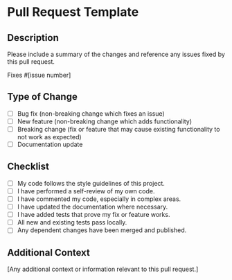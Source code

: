 # Pull Request Template

## Description

Please include a summary of the changes and reference any issues fixed by this pull request.

Fixes #[issue number]

## Type of Change

- [ ] Bug fix (non-breaking change which fixes an issue)
- [ ] New feature (non-breaking change which adds functionality)
- [ ] Breaking change (fix or feature that may cause existing functionality to not work as expected)
- [ ] Documentation update

## Checklist

- [ ] My code follows the style guidelines of this project.
- [ ] I have performed a self-review of my own code.
- [ ] I have commented my code, especially in complex areas.
- [ ] I have updated the documentation where necessary.
- [ ] I have added tests that prove my fix or feature works.
- [ ] All new and existing tests pass locally.
- [ ] Any dependent changes have been merged and published.

## Additional Context

[Any additional context or information relevant to this pull request.]
